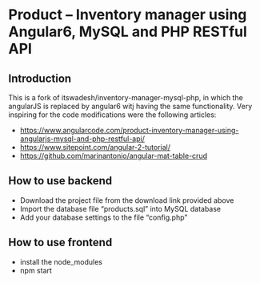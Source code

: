 # Product – Inventory manager using Angular6, MySQL and PHP RESTful API

## Introduction
This is a fork of itswadesh/inventory-manager-mysql-php, in which the angularJS is replaced by angular6 witj having the same functionality.
Very inspiring for the code modifications were the following articles:
* https://www.angularcode.com/product-inventory-manager-using-angularjs-mysql-and-php-restful-api/
* https://www.sitepoint.com/angular-2-tutorial/
* https://github.com/marinantonio/angular-mat-table-crud

## How to use backend
* Download the project file from the download link provided above
* Import the database file “products.sql” into MySQL database
* Add your database settings to the file “config.php”

## How to use frontend
* install the node_modules
* npm start

